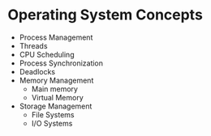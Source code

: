 # Operating System Concepts

* Process Management
 * Threads
 * CPU Scheduling
 * Process Synchronization
 * Deadlocks
* Memory Management
  * Main memory
  * Virtual Memory
* Storage Management
  * File Systems
  * I/O Systems
